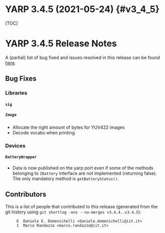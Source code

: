 YARP 3.4.5 (2021-05-24)                                                {#v3_4_5}
=======================

[TOC]

YARP 3.4.5 Release Notes
========================


A (partial) list of bug fixed and issues resolved in this release can be found
[here](https://github.com/robotology/yarp/issues?q=label%3A%22Fixed+in%3A+YARP+v3.4.5%22).


Bug Fixes
---------

### Libraries

#### `sig`

##### `Image`

* Allocate the right amount of bytes for YUV422 images
* Decode vocabs when printing


### Devices

#### `BatteryWrapper`

* Data is now published on the yarp port even if some of the methods belonging
  to `IBattery` interface are not implemented (returning false).
  The only mandatory  method is `getBatteryStatus()`.

Contributors
------------

This is a list of people that contributed to this release (generated from the
git history using `git shortlog -ens --no-merges v3.4.4..v3.4.5`):

```
     6	Daniele E. Domenichelli <daniele.domenichelli@iit.it>
     1	Marco Randazzo <marco.randazzo@iit.it>
```
